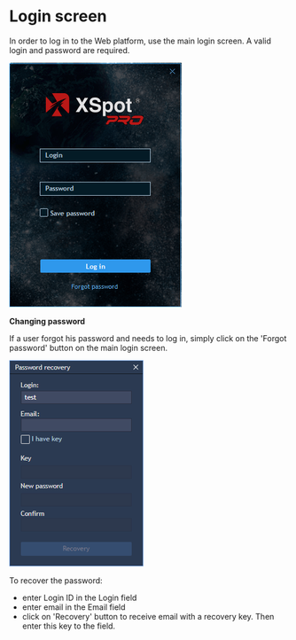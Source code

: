 # Login screen

In order to log in to the Web platform, use the main login screen. A valid login and password are required.

![](../../.gitbook/assets/image-9.png)

**Changing password**

If a user forgot his password and needs to log in, simply click on the 'Forgot password' button on the main login screen.

![](../../.gitbook/assets/screenshot_1-2.png)

To recover the password:

* enter Login ID in the Login field
* enter email in the Email field
* click on 'Recovery' button to receive email with a recovery key. Then enter this key to the field.

